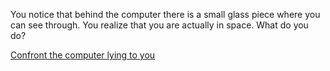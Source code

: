 You notice that behind the computer there is a small glass piece where you can see through. You realize that you are actually in space. What do you do?

[Confront the computer lying to you](c/computer-confesses/confession.md)